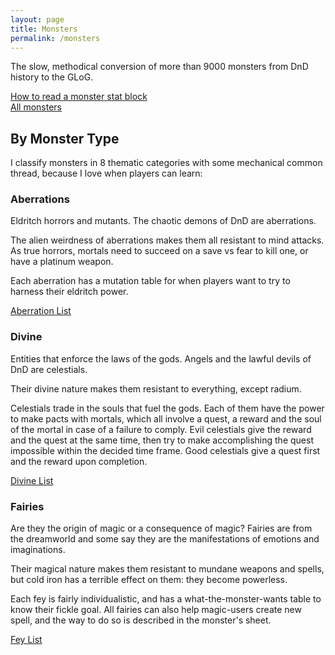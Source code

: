 ```yaml
---
layout: page
title: Monsters
permalink: /monsters
---
```


The slow, methodical conversion of more than 9000 monsters from DnD history to the GLoG.

[How to read a monster stat block](/monsters/lexicon)<br>
[All monsters](/list/monsters)

## By Monster Type
I classify monsters in 8 thematic categories with some mechanical common thread, because I love when players can learn:

### Aberrations
Eldritch horrors and mutants. The chaotic demons of DnD are aberrations.

The alien weirdness of aberrations makes them all resistant to mind attacks. As true horrors, mortals need to succeed on a save vs fear to kill one, or have a platinum weapon.

Each aberration has a mutation table for when players want to try to harness their eldritch power.

[Aberration List](/list/monsters-aberration)

### Divine
Entities that enforce the laws of the gods. Angels and the lawful devils of DnD are celestials.

Their divine nature makes them resistant to everything, except radium.

Celestials trade in the souls that fuel the gods. Each of them have the power to make pacts with mortals, which all involve a quest, a reward and the soul of the mortal in case of a failure to comply. Evil celestials give the reward and the quest at the same time, then try to make accomplishing the quest impossible within the decided time frame. Good celestials give a quest first and the reward upon completion.

[Divine List](/list/monsters-celestial)


### Fairies
Are they the origin of magic or a consequence of magic? Fairies are from the dreamworld and some say they are the manifestations of emotions and imaginations.

Their magical nature makes them resistant to mundane weapons and spells, but cold iron has a terrible effect on them: they become powerless.

Each fey is fairly individualistic, and has a what-the-monster-wants table to know their fickle goal. All fairies can also help magic-users create new spell, and the way to do so is described in the monster's sheet.

[Fey List](/list/monsters-fey)
